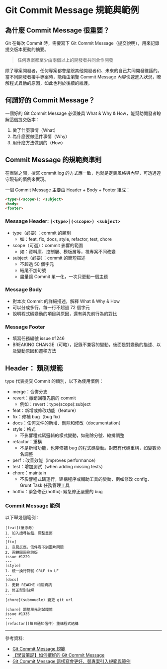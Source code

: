 ﻿# Git Commit Message 規範與範例

## 為什麼 Commit Message 很重要？
Git 在每次 Commit 時，需要寫下 Git Commit Message（提交說明），用來記錄提交版本更動的摘要。

>任何專案都至少由兩個以上的開發者共同合作開發

除了專案開發者，任何專案都會是跟其他開發者和、未來的自己共同開發維護的。當不同開發者接手專案時，能藉由瀏覽 Commit Message 內容快速進入狀況，瞭解程式異動的原因，如此也利於後續的維護。

## 何謂好的 Commit Message？
一個好的 Git Commit Message 必須兼具 What & Why & How，能幫助開發者瞭解這個提交版本：

1. 做了什麼事情（What）
2. 為什麼要做這件事情（Why）
3. 用什麼方法做到的（How）

## Commit Message 的規範與準則
在團隊之間，撰寫 commit log 的方式應一致，也就是定義風格與內容，可透過遵守現有的慣例來實現。

一個 Commit Message 主要由 Header + Body + Footer 組成：

```HTML
<type>(<scope>): <subject>
<body>
<footer>
```

### Message Header: `[<type>](<scope>) <subject>`
- type（必要）：commit 的類別
  - 如：feat, fix, docs, style, refactor, test, chore
- scope（可選）：commit 影響的範圍
  - 如：資料庫、控制層、模板層等，視專案不同改變
- subject（必要）：commit 的簡短描述
  - 不超過 50 個字元
  - 結尾不加句號
  - 盡量讓 Commit 單一化，一次只更動一個主題

### Message Body
- 對本次 Commit 的詳細描述，解釋 What & Why & How
- 可以分成多行，每一行不超過 72 個字元
- 說明程式碼變動的項目與原因，還有與先前行為的對比

### Message Footer
- 填寫任務編號 issue #1246
- BREAKING CHANGE（可略），記錄不兼容的變動，後面是對變動的描述、以及變動原因和遷移方法

## Header：<type> 類別規範
type 代表提交 Commit 的類別，以下為使用慣例：

- merge：合併分支
- revert：撤銷回覆先前的 commit
  - 例如：revert：type(scope):subject
- feat：新增或修改功能（feature）
- fix：修補 bug（bug fix）
- docs：任何文件的新增、刪除和修改（documentation）
- style：格式
  - 不影響程式碼邏輯的樣式變動，如刪除分號、縮排調整
- refactor：重構
  - 不是新增功能，也非修補 bug 的程式碼變動。對既有代碼重構，如變數命名調整
- perf：改善效能（improves performance）
- test：增加測試（when adding missing tests）
- chore：maintain
  - 不影響程式碼運行，建構程序或輔助工具的變動，例如修改 config、Grunt Task 任務管理工具
- hotfix：緊急修正(hotfix): 緊急修正嚴重的 bug

### Commit Message 範例
以下舉幾個範例：

```
[feat](優惠券)
1. 加入搜尋按鈕，調整畫面
---
[fix]
1. 意見反應，信件看不到圖片問題
2. 圓餅圖圖例跑版
issue #1229
---
[style]
1. 統一換行符號 CRLF to LF
---
[docs]
1. 更新 README 相關資訊
2. 修正型別註解
---
[chore](submoudle) 變更 git url

[chore] 調整單元測試環境
issue #1335
---
[refactor](每日通知信件) 重構程式結構
```
---
參考資料:
- [Git Commit Message 規範](https://codeewander.github.io/docs/git-commit)
- [【學習筆記】如何撰好的 Git Commit Message](https://hackmd.io/@Heidi-Liu/git-commit-message)
- [Git Commit Message 這樣寫會更好，替專案引入規範與範例](https://wadehuanglearning.blogspot.com/2019/05/commit-commit-commit-why-what-commit.html)